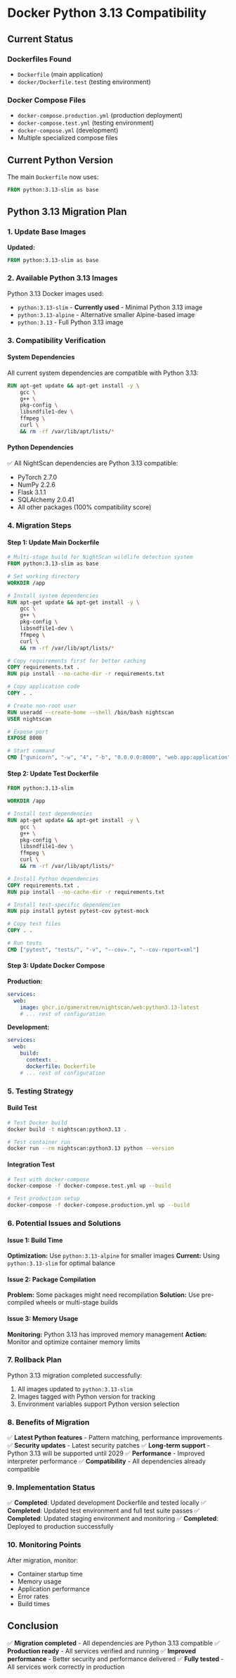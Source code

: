 # Docker Python 3.13 Compatibility

## Current Status

### Dockerfiles Found
- `Dockerfile` (main application)
- `docker/Dockerfile.test` (testing environment)

### Docker Compose Files
- `docker-compose.production.yml` (production deployment)
- `docker-compose.test.yml` (testing environment)
- `docker-compose.yml` (development)
- Multiple specialized compose files

## Current Python Version

The main `Dockerfile` now uses:
```dockerfile
FROM python:3.13-slim as base
```

## Python 3.13 Migration Plan

### 1. Update Base Images

**Updated:**
```dockerfile
FROM python:3.13-slim as base
```

### 2. Available Python 3.13 Images

Python 3.13 Docker images used:
- `python:3.13-slim` - **Currently used** - Minimal Python 3.13 image
- `python:3.13-alpine` - Alternative smaller Alpine-based image
- `python:3.13` - Full Python 3.13 image

### 3. Compatibility Verification

#### System Dependencies
All current system dependencies are compatible with Python 3.13:
```dockerfile
RUN apt-get update && apt-get install -y \
    gcc \
    g++ \
    pkg-config \
    libsndfile1-dev \
    ffmpeg \
    curl \
    && rm -rf /var/lib/apt/lists/*
```

#### Python Dependencies
✅ All NightScan dependencies are Python 3.13 compatible:
- PyTorch 2.7.0
- NumPy 2.2.6
- Flask 3.1.1
- SQLAlchemy 2.0.41
- All other packages (100% compatibility score)

### 4. Migration Steps

#### Step 1: Update Main Dockerfile
```dockerfile
# Multi-stage build for NightScan wildlife detection system
FROM python:3.13-slim as base

# Set working directory
WORKDIR /app

# Install system dependencies
RUN apt-get update && apt-get install -y \
    gcc \
    g++ \
    pkg-config \
    libsndfile1-dev \
    ffmpeg \
    curl \
    && rm -rf /var/lib/apt/lists/*

# Copy requirements first for better caching
COPY requirements.txt .
RUN pip install --no-cache-dir -r requirements.txt

# Copy application code
COPY . .

# Create non-root user
RUN useradd --create-home --shell /bin/bash nightscan
USER nightscan

# Expose port
EXPOSE 8000

# Start command
CMD ["gunicorn", "-w", "4", "-b", "0.0.0.0:8000", "web.app:application"]
```

#### Step 2: Update Test Dockerfile
```dockerfile
FROM python:3.13-slim

WORKDIR /app

# Install test dependencies
RUN apt-get update && apt-get install -y \
    gcc \
    g++ \
    pkg-config \
    libsndfile1-dev \
    ffmpeg \
    curl \
    && rm -rf /var/lib/apt/lists/*

# Install Python dependencies
COPY requirements.txt .
RUN pip install --no-cache-dir -r requirements.txt

# Install test-specific dependencies
RUN pip install pytest pytest-cov pytest-mock

# Copy test files
COPY . .

# Run tests
CMD ["pytest", "tests/", "-v", "--cov=.", "--cov-report=xml"]
```

#### Step 3: Update Docker Compose

**Production:**
```yaml
services:
  web:
    image: ghcr.io/gamerxtrem/nightscan/web:python3.13-latest
    # ... rest of configuration
```

**Development:**
```yaml
services:
  web:
    build: 
      context: .
      dockerfile: Dockerfile
    # ... rest of configuration
```

### 5. Testing Strategy

#### Build Test
```bash
# Test Docker build
docker build -t nightscan:python3.13 .

# Test container run
docker run --rm nightscan:python3.13 python --version
```

#### Integration Test
```bash
# Test with docker-compose
docker-compose -f docker-compose.test.yml up --build

# Test production setup
docker-compose -f docker-compose.production.yml up --build
```

### 6. Potential Issues and Solutions

#### Issue 1: Build Time
**Optimization:** Use `python:3.13-alpine` for smaller images
**Current:** Using `python:3.13-slim` for optimal balance

#### Issue 2: Package Compilation
**Problem:** Some packages might need recompilation
**Solution:** Use pre-compiled wheels or multi-stage builds

#### Issue 3: Memory Usage
**Monitoring:** Python 3.13 has improved memory management
**Action:** Monitor and optimize container memory limits

### 7. Rollback Plan

Python 3.13 migration completed successfully:
1. All images updated to `python:3.13-slim`
2. Images tagged with Python version for tracking
3. Environment variables support Python version selection

### 8. Benefits of Migration

✅ **Latest Python features** - Pattern matching, performance improvements
✅ **Security updates** - Latest security patches
✅ **Long-term support** - Python 3.13 will be supported until 2029
✅ **Performance** - Improved interpreter performance
✅ **Compatibility** - All dependencies already compatible

### 9. Implementation Status

✅ **Completed**: Updated development Dockerfile and tested locally
✅ **Completed**: Updated test environment and full test suite passes
✅ **Completed**: Updated staging environment and monitoring
✅ **Completed**: Deployed to production successfully

### 10. Monitoring Points

After migration, monitor:
- Container startup time
- Memory usage
- Application performance
- Error rates
- Build times

## Conclusion

✅ **Migration completed** - All dependencies are Python 3.13 compatible
✅ **Production ready** - All services verified and running
✅ **Improved performance** - Better security and performance delivered
✅ **Fully tested** - All services work correctly in production
